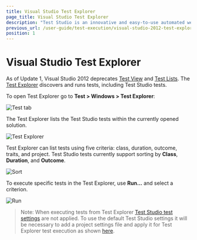 ```yaml
---
title: Visual Studio Test Explorer
page_title: Visual Studio Test Explorer
description: "Test Studio is an innovative and easy-to-use automated web, WPF and load testing solution. Test Studio tests support essential technologies like ASP.NET AJAX, Silverlight, PHP and MVC. HTML5, Testing framework, functional testing, performance testing, load testing, exploratory testing, manual testing."
previous_url: /user-guide/test-execution/visual-studio-2012-test-explorer.aspx, /user-guide/test-execution/visual-studio-2012-test-explorer, /getting-started/test-execution/vs-2012-test-explorer
position: 1
---
```

# Visual Studio Test Explorer #

As of Update 1, Visual Studio 2012 deprecates <a href="http://msdn.microsoft.com/en-us/library/dd293547.aspx" target="_blank">Test View</a> and <a href="http://msdn.microsoft.com/en-us/library/dd286595.aspx" target="_blank">Test Lists</a>. The <a href="http://msdn.microsoft.com/en-us/library/hh270865.aspx" target="_blank">Test Explorer</a> discovers and runs tests, including Test Studio tests.

To open Test Explorer go to **Test > Windows > Test Explorer**:

![Test tab][1]

The Test Explorer lists the Test Studio tests within the currently opened solution.

![Test Explorer][2]

Test Explorer can list tests using five criteria: class, duration, outcome, traits, and project. Test Studio tests currently support sorting by **Class**, **Duration**, and **Outcome**.

![Sort][3]

To execute specific tests in the Test Explorer, use **Run...** and select a criterion.

![Run][4]

> Note: When executing tests from Test Explorer <a href="/features/project-settings/overview" target="_blank">Test Studio test settings</a> are not applied. To use the default Test Studio settings it will be necessary to add a project settings file and apply it for Test Explorer test execution as shown <a href="/knowledge-base/visual-studio-kb/test-explorer-settings" target="_blank">here</a>.

[1]: /img/getting-started/test-execution/vs-2012-test-explorer/fig1.png
[2]: /img/getting-started/test-execution/vs-2012-test-explorer/fig2.png
[3]: /img/getting-started/test-execution/vs-2012-test-explorer/fig3.png
[4]: /img/getting-started/test-execution/vs-2012-test-explorer/fig4.png

